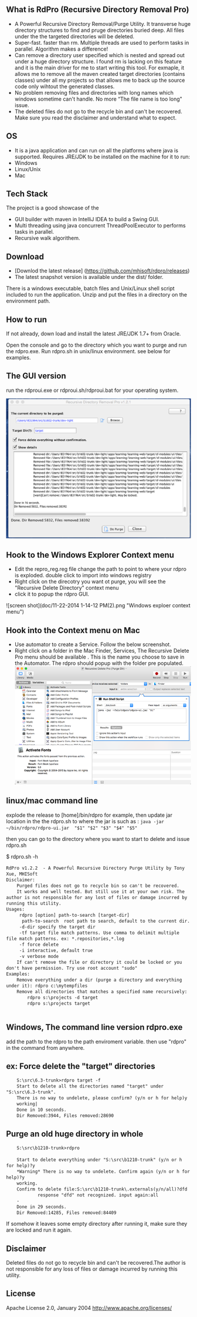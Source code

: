 ## What is RdPro (Recursive Directory Removal Pro)

* A Powerful Recursive Directory Removal/Purge Utility.  It transverse huge directory structures to find and pruge directories buried deep. All files under the the targeted directories will be deleted. 
* Super-fast. faster than rm.  Multiple threads are used to perform tasks in parallel. Algorithm makes a difference! 
* Can remove a directory user specified which is nested and spread out under a huge directory structure. I found rm is lacking on this feature and it is the main driver for me to start writing this tool. For exmaple, it allows me to remove all the maven created target directories (contains classes) under all my projects so that allows me to back up the source code only wihtout the generated classes. 
* No problem removing files and directories with long names which windows sometime can't handle.  No more “The file name is too long" issue. 
* The deleted files do not go to the recycle bin and can't be recovered. Make sure you read the disclaimer and understand what to expect. 

## OS 
*  It is a java application and can run on all the platforms where java is supported. Requires JRE/JDK to be installed on the machine for it to run:
*  Windows 
*  Linux/Unix
*  Mac

## Tech Stack
The project is a good showcase of the 
* GUI builder with maven in IntelliJ IDEA to build a Swing GUI.
* Multi threading using java concurrent ThreadPoolExecutor to performs tasks in parallel.
* Recursive walk algorithem.

## Download

- [Downlod the latest release] (https://github.com/mhisoft/rdpro/releases)
- The latest snapshot version is available under the dist/ folder.

There is a windows executable, batch files and Unix/Linux shell script included to run the application. Unzip and put the files in a directory on the environment path. 

## How to run

If not already, down load and install the latest JRE/JDK 1.7+ from Oracle.

Open the console and go to the directory which you want to purge and run the rdpro.exe.  Run rdpro.sh in unix/linux environment. see below for examples.

## The GUI version 
run the rdproui.exe or rdproui.sh/rdproui.bat for your operating system. 

![screen shot](doc/Screen%20Shot%202015-11-29%20at%2012.52.25%20PM.png "rdproui.exe screenshot")


## Hook to the Windows Explorer Context menu
- Edit the repro_reg.reg file change the path to point to where your rdpro is exploded.
double click to import into windows registry
- Right click on the direcotry you want ot purge, you will see the "Recursive Delete Directory" context menu
- click it to popup the rdpro GUI.

![screen shot](doc/11-22-2014 1-14-12 PM(2).png "Windows exploer context menu")

## Hook into the Context menu on Mac
* Use automator to create a Service. Follow the below screenshot.
* Right click on a folder in the Mac Finder, Services, The Recursive Delete Pro menu should be available . This is the name you choose to save in the Automator.  The rdpro should popup with the folder pre populated. 
![screen shot](doc/rdpro-automator-setup.png "Create service using Automator")

## linux/mac command line 
explode the release to [home]/bin/rdpro for example, then update jar location in the the rdpro.sh to where the jar is
such as :
       `java -jar ~/bin/rdpro/rdpro-ui.jar  "$1" "$2" "$3" "$4" "$5"`

then you can go to the directory where you want to start to delete and issue rdpro.sh 

$ rdpro.sh -h

```
RdPro v1.2.2  - A Powerful Recursive Directory Purge Utility by Tony Xue, MHISoft
Disclaimer:
	Purged files does not go to recycle bin so can't be recovered.
	It works and well tested. But still use it at your own risk. The author is not responsible for any lost of files or damage incurred by running this utility.
Usages:
	 rdpro [option] path-to-search [target-dir] 
	  path-to-search  root path to search, default to the current dir.
	 -d-dir specify the target dir
	 -tf target file match patterns. Use comma to delimit multiple file match patterns. ex: *.repositories,*.log
	 -f force delete
	 -i interactive, default true
	 -v verbose mode
	If can't remove the file or directory it could be locked or you don't have permission. Try use root account "sudo"
Examples:
	Remove everything under a dir (purge a directory and everything under it): rdpro c:\mytempfiles
	Remove all directories that matches a specified name recursively: 
		rdpro s:\projects -d target 
		rdpro s:\projects target
      
```       

##  Windows, The command line version rdpro.exe
add the path to the rdpro to the path enviroment variable. then  use "rdpro" in  the command from anywhere. 




## ex: Force delete the "target" directories 

```
	S:\src\6.3-trunk>rdpro target -f
	Start to delete all the directories named "target" under "S:\src\6.3-trunk".
	There is no way to undelete, please confirm? (y/n or h for help)y
	working|
	Done in 10 seconds.
	Dir Removed:3944, Files removed:28690
```

## Purge an old huge directory in whole

```
	S:\src\b1210-trunk>rdpro

	Start to delete everything under "S:\src\b1210-trunk" (y/n or h for help)?y
 	*Warning* There is no way to undelete. Confirm again (y/n or h for help)?y
	working.
	Confirm to delete file:S:\src\b1210-trunk\.externals(y/n/all)?dfd
        	response "dfd" not recognized. input again:all
	-
	Done in 29 seconds.
	Dir Removed:14285, Files removed:84409
```


If somehow it leaves some empty directory after running it, make sure they are locked and run it again. 

## Disclaimer
Deleted files do not go to recycle bin and can't be recovered.The author is not responsible for any loss of files or damage incurred by running this utility.

## License
Apache License 2.0, January 2004 http://www.apache.org/licenses/
